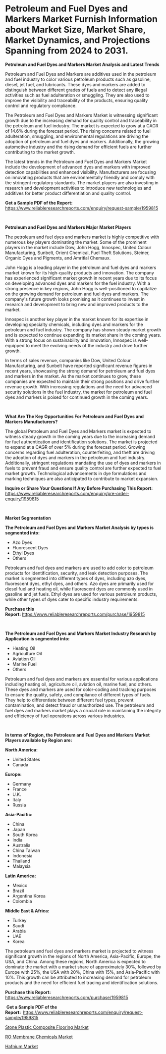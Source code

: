 <p><h1>Petroleum and Fuel Dyes and Markers Market Furnish Information about Market Size, Market Share, Market Dynamics, and Projections Spanning from 2024 to 2031.</h1></p><p><strong>Petroleum and Fuel Dyes and Markers Market Analysis and Latest Trends</strong></p>
<p><p>Petroleum and Fuel Dyes and Markers are additives used in the petroleum and fuel industry to color various petroleum products such as gasoline, diesel, jet fuel, and lubricants. These dyes and markers are added to distinguish between different grades of fuels and to detect any illegal activities such as fuel adulteration or smuggling. They are also used to improve the visibility and traceability of the products, ensuring quality control and regulatory compliance.</p><p>The Petroleum and Fuel Dyes and Markers Market is witnessing significant growth due to the increasing demand for quality control and traceability in the petroleum and fuel industry. The market is expected to grow at a CAGR of 14.6% during the forecast period. The rising concerns related to fuel adulteration, smuggling, and environmental regulations are driving the adoption of petroleum and fuel dyes and markers. Additionally, the growing automotive industry and the rising demand for efficient fuels are further contributing to the market growth.</p><p>The latest trends in the Petroleum and Fuel Dyes and Markers Market include the development of advanced dyes and markers with improved detection capabilities and enhanced visibility. Manufacturers are focusing on innovating products that are environmentally friendly and comply with the stringent regulatory standards. The market players are also investing in research and development activities to introduce new technologies and additives for better product differentiation and quality control.</p></p>
<p><strong>Get a Sample PDF of the Report:&nbsp;</strong> <a href="https://www.reliableresearchreports.com/enquiry/request-sample/1959815">https://www.reliableresearchreports.com/enquiry/request-sample/1959815</a></p>
<p>&nbsp;</p>
<p><strong>Petroleum and Fuel Dyes and Markers Major Market Players</strong></p>
<p><p>The petroleum and fuel dyes and markers market is highly competitive with numerous key players dominating the market. Some of the prominent players in the market include Dow, John Hogg, Innospec, United Colour Manufacturing, Sunbelt, Orient Chemical, Fuel Theft Solutions, Steiner, Organic Dyes and Pigments, and Amritlal Chemaux.</p><p>John Hogg is a leading player in the petroleum and fuel dyes and markers market known for its high-quality products and innovation. The company has experienced significant market growth in recent years due to its focus on developing advanced dyes and markers for the fuel industry. With a strong presence in key regions, John Hogg is well-positioned to capitalize on the growing demand for petroleum and fuel dyes and markers. The company's future growth looks promising as it continues to invest in research and development to bring new and improved products to the market.</p><p>Innospec is another key player in the market known for its expertise in developing specialty chemicals, including dyes and markers for the petroleum and fuel industry. The company has shown steady market growth and is expected to continue expanding its market share in the coming years. With a strong focus on sustainability and innovation, Innospec is well-equipped to meet the evolving needs of the industry and drive further growth.</p><p>In terms of sales revenue, companies like Dow, United Colour Manufacturing, and Sunbelt have reported significant revenue figures in recent years, showcasing the strong demand for petroleum and fuel dyes and markers in the market. As the market continues to grow, these companies are expected to maintain their strong positions and drive further revenue growth. With increasing regulations and the need for advanced security solutions in the fuel industry, the market for petroleum and fuel dyes and markers is poised for continued growth in the coming years.</p></p>
<p>&nbsp;</p>
<p><strong>What Are The Key Opportunities For Petroleum and Fuel Dyes and Markers Manufacturers?</strong></p>
<p><p>The global Petroleum and Fuel Dyes and Markers market is expected to witness steady growth in the coming years due to the increasing demand for fuel authentication and identification solutions. The market is projected to expand at a CAGR of over 5% during the forecast period. Growing concerns regarding fuel adulteration, counterfeiting, and theft are driving the adoption of dyes and markers in the petroleum and fuel industry. Additionally, stringent regulations mandating the use of dyes and markers in fuels to prevent fraud and ensure quality control are further expected to fuel market growth. Technological advancements in dye formulations and marking techniques are also anticipated to contribute to market expansion.</p></p>
<p><strong>Inquire or Share Your Questions If Any Before Purchasing This Report:</strong> <a href="https://www.reliableresearchreports.com/enquiry/pre-order-enquiry/1959815">https://www.reliableresearchreports.com/enquiry/pre-order-enquiry/1959815</a></p>
<p>&nbsp;</p>
<p><strong>Market Segmentation</strong></p>
<p><strong>The Petroleum and Fuel Dyes and Markers Market Analysis by types is segmented into:</strong></p>
<p><ul><li>Azo Dyes</li><li>Fluorescent Dyes</li><li>Ethyl Dyes</li><li>Others</li></ul></p>
<p><p>Petroleum and fuel dyes and markers are used to add color to petroleum products for identification, security, and leak detection purposes. The market is segmented into different types of dyes, including azo dyes, fluorescent dyes, ethyl dyes, and others. Azo dyes are primarily used for diesel fuel and heating oil, while fluorescent dyes are commonly used in gasoline and jet fuels. Ethyl dyes are used for various petroleum products, while other types of dyes cater to specific industry requirements.</p></p>
<p><strong>Purchase this Report:&nbsp;</strong><a href="https://www.reliableresearchreports.com/purchase/1959815">https://www.reliableresearchreports.com/purchase/1959815</a></p>
<p>&nbsp;</p>
<p><strong>The Petroleum and Fuel Dyes and Markers Market Industry Research by Application is segmented into:</strong></p>
<p><ul><li>Heating Oil</li><li>Agriculture Oil</li><li>Aviation Oil</li><li>Marine Fuel</li><li>Others</li></ul></p>
<p><p>Petroleum and fuel dyes and markers are essential for various applications including heating oil, agriculture oil, aviation oil, marine fuel, and others. These dyes and markers are used for color-coding and tracking purposes to ensure the quality, safety, and compliance of different types of fuels. They help to differentiate between different fuel types, prevent contamination, and detect fraud or unauthorized use. The petroleum and fuel dyes and markers market plays a crucial role in maintaining the integrity and efficiency of fuel operations across various industries.</p></p>
<p>&nbsp;</p>
<p><strong>In terms of Region, the Petroleum and Fuel Dyes and Markers Market Players available by Region are:</strong></p>
<p>
    <p> <strong> North America: </strong>
        <ul>
            <li>United States</li>
            <li>Canada</li>
        </ul>
        </p> 
    <p> <strong> Europe: </strong>
        <ul>
            <li>Germany</li>
            <li>France</li>
            <li>U.K.</li>
            <li>Italy</li>
            <li>Russia</li>
        </ul>
        </p> 
    <p> <strong> Asia-Pacific: </strong>
        <ul>
            <li>China</li>
            <li>Japan</li>
            <li>South Korea</li>
            <li>India</li>
            <li>Australia</li>
            <li>China Taiwan</li>
            <li>Indonesia</li>
            <li>Thailand</li>
            <li>Malaysia</li>
        </ul>
        </p> 
    <p> <strong> Latin America: </strong>
        <ul>
            <li>Mexico</li>
            <li>Brazil</li>
            <li>Argentina Korea</li>
            <li>Colombia</li>
        </ul>
        </p> 
    <p> <strong> Middle East & Africa: </strong>
        <ul>
            <li>Turkey</li>
            <li>Saudi</li>
            <li>Arabia</li>
            <li>UAE</li>
            <li>Korea</li>
        </ul>
    </p>
    </p>
<p><p>The petroleum and fuel dyes and markers market is projected to witness significant growth in the regions of North America, Asia-Pacific, Europe, the USA, and China. Among these regions, North America is expected to dominate the market with a market share of approximately 30%, followed by Europe with 25%, the USA with 20%, China with 15%, and Asia-Pacific with 10%. This growth can be attributed to increasing demand for petroleum products and the need for efficient fuel tracing and identification solutions.</p></p>
<p><strong>Purchase this Report: </strong><a href="https://www.reliableresearchreports.com/purchase/1959815">https://www.reliableresearchreports.com/purchase/1959815</a></p>
<p>&nbsp;<strong>Get a Sample PDF of the Report:&nbsp;&nbsp;</strong><a href="https://www.reliableresearchreports.com/enquiry/request-sample/1959815">https://www.reliableresearchreports.com/enquiry/request-sample/1959815</a></p>
<p><strong></strong></p>
<p><p><a href="https://github.com/seekum/Market-Research-Report-List-1/blob/main/stone-plastic-composite-flooring-market.md">Stone Plastic Composite Flooring Market</a></p><p><a href="https://github.com/timeliteaut/Market-Research-Report-List-1/blob/main/ro-membrane-chemicals-market.md">RO Membrane Chemicals Market</a></p><p><a href="https://github.com/nancykennedykellievqfqt2/Market-Research-Report-List-1/blob/main/hafnium-market.md">Hafnium Market</a></p></p>